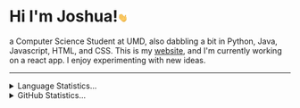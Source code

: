 # Hi I'm Joshua!<img src='https://github.com/JoshuaZheng0/JoshuaZheng0/blob/main/waving-hand.gif?raw=true' alt='Hi' width="20"/> 
a Computer Science Student at UMD, also dabbling a bit in Python, Java, Javascript, HTML, and CSS. This is my [website](http://www.joshuazheng.com/), and I'm currently working on a react app. I enjoy experimenting with new ideas. 
<hr>
<details>
  <summary>Language Statistics...</summary>
  <p align ="center">
    <img src="https://wakatime.com/share/@be6da543-f75b-4bcc-b10c-ff53acd3e3bb/2686f273-610b-4e10-93e5-2c75166f7192.svg" height = "400"/>
  </p>
</details>
<details>
  <summary>GitHub Statistics...</summary>
  <p align ="center">
    <img src="https://github-readme-stats.vercel.app/api?username=JoshuaZheng0&show_icons=true&theme=radical"/>
  </p>
</details>
</hr>
